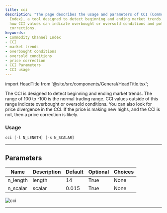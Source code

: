 ```yaml
---
title: cci
description: "The page describes the usage and parameters of CCI (Commodity Channel"
  Index), a tool designed to detect beginning and ending market trends. It suggests
  how CCI values can indicate overbought or oversold conditions and potential price
  corrections.
keywords:
- Commodity Channel Index
- CCI
- market trends
- overbought conditions
- oversold conditions
- price correction
- CCI Parameters
- CCI usage
---
```


import HeadTitle from '@site/src/components/General/HeadTitle.tsx';

<HeadTitle title="etf/ta/cci - Reference | OpenBB Terminal Docs" />

The CCI is designed to detect beginning and ending market trends. The range of 100 to -100 is the normal trading range. CCI values outside of this range indicate overbought or oversold conditions. You can also look for price divergence in the CCI. If the price is making new highs, and the CCI is not, then a price correction is likely.

### Usage

```python
cci [-l N_LENGTH] [-s N_SCALAR]
```

---

## Parameters

| Name | Description | Default | Optional | Choices |
| ---- | ----------- | ------- | -------- | ------- |
| n_length | length | 14 | True | None |
| n_scalar | scalar | 0.015 | True | None |

![cci](https://user-images.githubusercontent.com/46355364/154310079-808803ca-26dd-4d45-8a02-17e51230bf2d.png)

---

